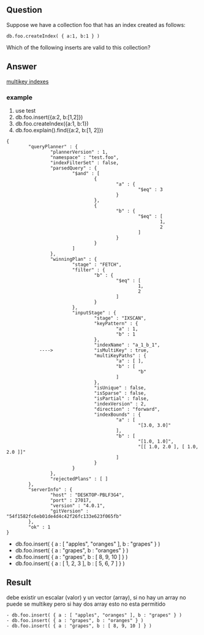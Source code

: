 ## Question

Suppose we have a collection foo that has an index created as follows:

~~~mongo
db.foo.createIndex( { a:1, b:1 } )
~~~

Which of the following inserts are valid to this collection?

## Answer

[multikey indexes](https://docs.mongodb.com/manual/core/index-multikey/index.html)

### example
1. use test
2. db.foo.insert({a:2, b:[1,2]})
3. db.foo.createIndex({a:1, b:1})
4. db.foo.explain().find({a:2, b:[1, 2]})
~~~mongo
{
        "queryPlanner" : {
                "plannerVersion" : 1,
                "namespace" : "test.foo",
                "indexFilterSet" : false,
                "parsedQuery" : {
                        "$and" : [
                                {
                                        "a" : {
                                                "$eq" : 3
                                        }
                                },
                                {
                                        "b" : {
                                                "$eq" : [
                                                        1,
                                                        2
                                                ]
                                        }
                                }
                        ]
                },
                "winningPlan" : {
                        "stage" : "FETCH",
                        "filter" : {
                                "b" : {
                                        "$eq" : [
                                                1,
                                                2
                                        ]
                                }
                        },
                        "inputStage" : {
                                "stage" : "IXSCAN",
                                "keyPattern" : {
                                        "a" : 1,
                                        "b" : 1
                                },
                                "indexName" : "a_1_b_1",
            ---->               "isMultiKey" : true,
                                "multiKeyPaths" : {
                                        "a" : [ ],
                                        "b" : [
                                                "b"
                                        ]
                                },
                                "isUnique" : false,
                                "isSparse" : false,
                                "isPartial" : false,
                                "indexVersion" : 2,
                                "direction" : "forward",
                                "indexBounds" : {
                                        "a" : [
                                                "[3.0, 3.0]"
                                        ],
                                        "b" : [
                                                "[1.0, 1.0]",
                                                "[[ 1.0, 2.0 ], [ 1.0, 2.0 ]]"
                                        ]
                                }
                        }
                },
                "rejectedPlans" : [ ]
        },
        "serverInfo" : {
                "host" : "DESKTOP-PBLF3G4",
                "port" : 27017,
                "version" : "4.0.1",
                "gitVersion" : "54f1582fc6eb01de4d4c42f26fc133e623f065fb"
        },
        "ok" : 1
}
~~~


- db.foo.insert( { a : [ "apples", "oranges" ], b : "grapes" } )
- db.foo.insert( { a : "grapes", b : "oranges" } )
- db.foo.insert( { a : "grapes", b : [ 8, 9, 10 ] } )
- db.foo.insert( { a : [ 1, 2, 3 ], b : [ 5, 6, 7 ] } )

## Result

debe existir un escalar (valor) y un vector (array), si no hay un array no puede se multikey pero si hay dos array esto no esta permitido

~~~mongo
- db.foo.insert( { a : [ "apples", "oranges" ], b : "grapes" } )
- db.foo.insert( { a : "grapes", b : "oranges" } )
- db.foo.insert( { a : "grapes", b : [ 8, 9, 10 ] } )
~~~